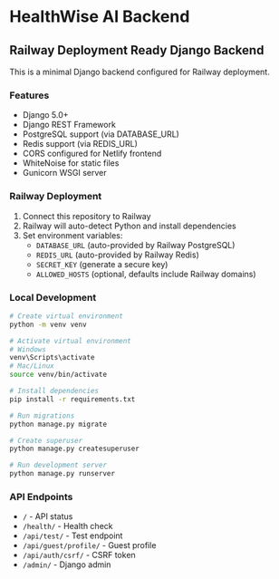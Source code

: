# HealthWise AI Backend

## Railway Deployment Ready Django Backend

This is a minimal Django backend configured for Railway deployment.

### Features
- Django 5.0+
- Django REST Framework
- PostgreSQL support (via DATABASE_URL)
- Redis support (via REDIS_URL)
- CORS configured for Netlify frontend
- WhiteNoise for static files
- Gunicorn WSGI server

### Railway Deployment

1. Connect this repository to Railway
2. Railway will auto-detect Python and install dependencies
3. Set environment variables:
   - `DATABASE_URL` (auto-provided by Railway PostgreSQL)
   - `REDIS_URL` (auto-provided by Railway Redis)
   - `SECRET_KEY` (generate a secure key)
   - `ALLOWED_HOSTS` (optional, defaults include Railway domains)

### Local Development

```bash
# Create virtual environment
python -m venv venv

# Activate virtual environment
# Windows
venv\Scripts\activate
# Mac/Linux
source venv/bin/activate

# Install dependencies
pip install -r requirements.txt

# Run migrations
python manage.py migrate

# Create superuser
python manage.py createsuperuser

# Run development server
python manage.py runserver
```

### API Endpoints

- `/` - API status
- `/health/` - Health check
- `/api/test/` - Test endpoint
- `/api/guest/profile/` - Guest profile
- `/api/auth/csrf/` - CSRF token
- `/admin/` - Django admin